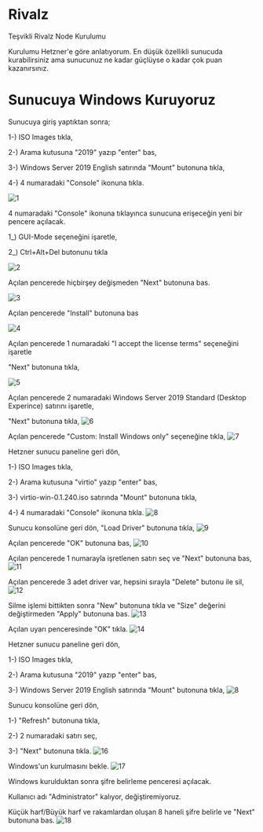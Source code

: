 # Rivalz
Teşvikli Rivalz Node Kurulumu

Kurulumu Hetzner'e göre anlatıyorum.
En düşük özellikli sunucuda kurabilirsiniz ama sunucunuz ne kadar güçlüyse o kadar çok puan kazanırsınız.


# Sunucuya Windows Kuruyoruz
Sunucuya giriş yaptıktan sonra;

1-) ISO Images tıkla,

2-) Arama kutusuna "2019" yazıp "enter" bas,

3-) Windows Server 2019 English satırında "Mount" butonuna tıkla,

4-) 4 numaradaki "Console" ikonuna tıkla.

![1](https://github.com/MrQuerem/Rivalz/assets/172882082/cda25434-13ee-4017-9605-7514edb2d4dc)




4 numaradaki "Console" ikonuna tıklayınca sunucuna erişeceğin yeni bir pencere açılacak.

1_) GUI-Mode seçeneğini işaretle,

2_) Ctrl+Alt+Del butonunu tıkla

![2](https://github.com/MrQuerem/Rivalz/assets/172882082/485f449a-131d-4ca2-9ea3-1bf51d701823)




Açılan pencerede hiçbirşey değişmeden "Next" butonuna bas.

![3](https://github.com/MrQuerem/Rivalz/assets/172882082/879184f0-160b-4864-a5e8-f40d82574be2)




Açılan pencerede "Install" butonuna bas

![4](https://github.com/MrQuerem/Rivalz/assets/172882082/f410f2d0-93c7-42a0-8589-448346f4cba0)



Açılan pencerede 1 numaradaki "I accept the license terms" seçeneğini işaretle

"Next" butonuna tıkla,

![5](https://github.com/MrQuerem/Rivalz/assets/172882082/eaf6b429-ccf5-4d49-9ffc-fd6fdd9c02a0)


Açılan pencerede 2 numaradaki Windows Server 2019 Standard (Desktop Experince) satırını işaretle,

"Next" butonuna tıkla,
![6](https://github.com/MrQuerem/Rivalz/assets/172882082/80d0195b-26b3-4e2e-9879-6d8d92066229)



Açılan pencerede "Custom: Install Windows only" seçeneğine tıkla,
![7](https://github.com/MrQuerem/Rivalz/assets/172882082/56635ae9-c4f0-432f-ab63-771ee7d07115)



Hetzner sunucu paneline geri dön,

1-) ISO Images tıkla,

2-) Arama kutusuna "virtio" yazıp "enter" bas,

3-) virtio-win-0.1.240.iso satırında "Mount" butonuna tıkla,

4-) 4 numaradaki "Console" ikonuna tıkla.
![8](https://github.com/MrQuerem/Rivalz/assets/172882082/79ad5781-7a69-48ca-a935-7281a3787ddb)


Sunucu konsolüne geri dön, "Load Driver" butonuna tıkla,
![9](https://github.com/MrQuerem/Rivalz/assets/172882082/8c99f8f9-d657-4fa4-b7cd-7505af69421f)


Açılan pencerede "OK" butonuna bas,
![10](https://github.com/MrQuerem/Rivalz/assets/172882082/1ba46e78-ae10-4808-8d87-16d6c324b4ae)


Açılan pencerede 1 numarayla işretlenen satırı seç ve "Next" butonuna bas,
![11](https://github.com/MrQuerem/Rivalz/assets/172882082/d19cb826-5545-4d67-8b73-83ce6891fe9f)


Açılan pencerede 3 adet driver var, hepsini sırayla "Delete" butonu ile sil,
![12](https://github.com/MrQuerem/Rivalz/assets/172882082/ac35241d-d198-4ffc-9cf6-7d5eb3b02960)


Silme işlemi bittikten sonra "New" butonuna tıkla ve "Size" değerini değiştirmeden "Apply" butonuna bas.
![13](https://github.com/MrQuerem/Rivalz/assets/172882082/192b2182-f617-44be-bedb-7898599b69e6)


Açılan uyarı penceresinde "OK" tıkla.
![14](https://github.com/MrQuerem/Rivalz/assets/172882082/56fad44b-54f3-495b-8c1d-dac47396dbf9)


Hetzner sunucu paneline geri dön,

1-) ISO Images tıkla,

2-) Arama kutusuna "2019" yazıp "enter" bas,

3-) Windows Server 2019 English satırında "Mount" butonuna tıkla,
![8](https://github.com/MrQuerem/Rivalz/assets/172882082/95160f86-194d-4247-aa67-3b6a1731d287)


Sunucu konsolüne geri dön,

1-) "Refresh" butonuna tıkla,

2-) 2 numaradaki satırı seç,

3-) "Next" butonuna tıkla.
![16](https://github.com/MrQuerem/Rivalz/assets/172882082/d3baa281-bead-4ed3-9815-cc40f1dc1dd8)



Windows'un kurulmasını bekle.
![17](https://github.com/MrQuerem/Rivalz/assets/172882082/8e2773b5-feac-4620-8667-bf1e622c88e7)


Windows kurulduktan sonra şifre belirleme penceresi açılacak.

Kullanıcı adı "Administrator" kalıyor, değiştiremiyoruz.

Küçük harf/Büyük harf ve rakamlardan oluşan 8 haneli şifre belirle ve "Next" butonuna bas.
![18](https://github.com/MrQuerem/Rivalz/assets/172882082/cc4067a4-3720-4976-977c-2963f1139263)



